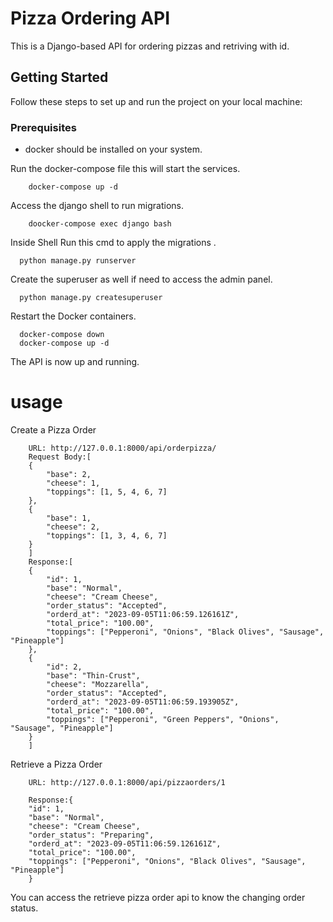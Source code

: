 # Pizza Ordering API

This is a Django-based API for ordering pizzas and retriving with id.

## Getting Started

Follow these steps to set up and run the project on your local machine:

### Prerequisites

- docker should be installed on your system.


Run the docker-compose file this will start the services. 
```
    docker-compose up -d
```

Access the django shell to run migrations.
```
    doocker-compose exec django bash
```
    
Inside Shell Run this cmd to apply the migrations .
  ```
    python manage.py runserver
  ```   
    
Create the superuser as well if need to access the admin panel.
  ```
    python manage.py createsuperuser
  ``` 
    
Restart the Docker containers.
  ```
    docker-compose down
    docker-compose up -d
  ``` 
    
The API is now up and running.
# usage

Create a Pizza Order
```
    URL: http://127.0.0.1:8000/api/orderpizza/
    Request Body:[
    {
        "base": 2,
        "cheese": 1,
        "toppings": [1, 5, 4, 6, 7]
    },
    {
        "base": 1,
        "cheese": 2,
        "toppings": [1, 3, 4, 6, 7]
    }
    ]
    Response:[
    {
        "id": 1,
        "base": "Normal",
        "cheese": "Cream Cheese",
        "order_status": "Accepted",
        "orderd_at": "2023-09-05T11:06:59.126161Z",
        "total_price": "100.00",
        "toppings": ["Pepperoni", "Onions", "Black Olives", "Sausage", "Pineapple"]
    },
    {
        "id": 2,
        "base": "Thin-Crust",
        "cheese": "Mozzarella",
        "order_status": "Accepted",
        "orderd_at": "2023-09-05T11:06:59.193905Z",
        "total_price": "100.00",
        "toppings": ["Pepperoni", "Green Peppers", "Onions", "Sausage", "Pineapple"]
    }
    ]
```

Retrieve a Pizza Order
```
    URL: http://127.0.0.1:8000/api/pizzaorders/1

    Response:{
    "id": 1,
    "base": "Normal",
    "cheese": "Cream Cheese",
    "order_status": "Preparing",
    "orderd_at": "2023-09-05T11:06:59.126161Z",
    "total_price": "100.00",
    "toppings": ["Pepperoni", "Onions", "Black Olives", "Sausage", "Pineapple"]
    }

 ``` 
You can access the retrieve pizza order api to know the changing order status.
